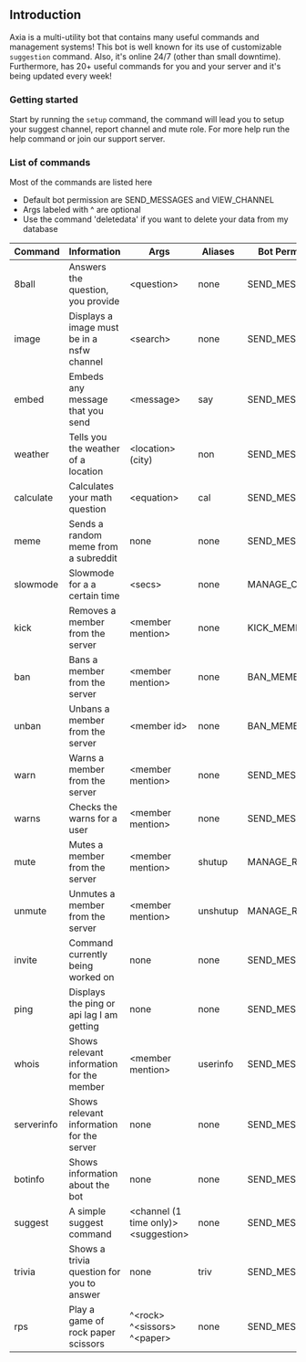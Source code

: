 ## Introduction
Axia is a multi-utility bot that contains many useful commands and management systems! This bot is well known for its use of customizable `suggestion` command. Also, it's online 24/7 (other than small downtime). Furthermore, has 20+ useful commands for you and your server and it's being updated every week!
  
### Getting started
Start by running the `setup` command, the command will lead you to setup your suggest channel, report channel and mute role. For more help run the help command or join our support server.

### List of commands
Most of the commands are listed here
 * Default bot permission are SEND_MESSAGES and VIEW_CHANNEL
 * Args labeled with ^ are optional
 * Use the command 'deletedata' if you want to delete your data from my database
 
Command | Information | Args | Aliases | Bot Permissions
------------ | ------------- | ------------- | ------------- | -------------
8ball | Answers the question, you provide | \<question> | none | SEND_MESSAGES
image | Displays a image must be in a nsfw channel | \<search> | none | SEND_MESSAGES
embed | Embeds any message that you send | \<message> | say | SEND_MESSAGES
weather | Tells you the weather of a location | \<location> (city) | non | SEND_MESSAGES
calculate | Calculates your math question | \<equation> | cal | SEND_MESSAGES
meme | Sends a random meme from a subreddit | none | none | SEND_MESSAGES
slowmode | Slowmode for a a certain time | \<secs> | none | MANAGE_CHANNELS
kick | Removes a member from the server | \<member mention>| none | KICK_MEMBERS
ban | Bans a member from the server | \<member mention>| none | BAN_MEMBERS
unban | Unbans a member from the server | \<member id> | none | BAN_MEMBERS
warn | Warns a member from the server | \<member mention>| none | SEND_MESSAGES
warns | Checks the warns for a user | \<member mention> | none | SEND_MESSAGES
mute | Mutes a member from the server | \<member mention> | shutup | MANAGE_ROLES
unmute | Unmutes a member from the server | \<member mention> | unshutup | MANAGE_ROLES
invite | Command currently being worked on  | none | none | SEND_MESSAGES
ping | Displays the ping or api lag I am getting | none | none | SEND_MESSAGES
whois | Shows relevant information for the member | \<member mention> | userinfo | SEND_MESSAGES
serverinfo | Shows relevant information for the server | none | none | SEND_MESSAGES
botinfo | Shows information about the bot | none | none | SEND_MESSAGES
suggest | A simple suggest command | \<channel (1 time only)> \<suggestion> | none | SEND_MESSAGES
trivia | Shows a trivia question for you to answer | none | triv | SEND_MESSAGES
rps | Play a game of rock paper scissors | \^\<rock> \^\<sissors> \^\<paper>| none | SEND_MESSAGES
